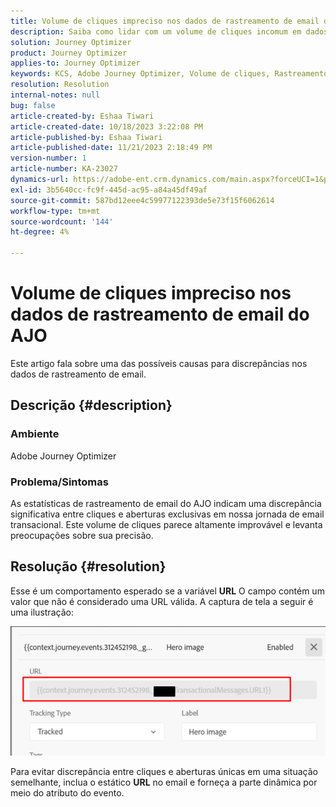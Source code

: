 ```yaml
---
title: Volume de cliques impreciso nos dados de rastreamento de email do AJO
description: Saiba como lidar com um volume de cliques incomum em dados de rastreamento de email.
solution: Journey Optimizer
product: Journey Optimizer
applies-to: Journey Optimizer
keywords: KCS, Adobe Journey Optimizer, Volume de cliques, Rastreamento de email, Jornada de email transacional
resolution: Resolution
internal-notes: null
bug: false
article-created-by: Eshaa Tiwari
article-created-date: 10/18/2023 3:22:08 PM
article-published-by: Eshaa Tiwari
article-published-date: 11/21/2023 2:18:49 PM
version-number: 1
article-number: KA-23027
dynamics-url: https://adobe-ent.crm.dynamics.com/main.aspx?forceUCI=1&pagetype=entityrecord&etn=knowledgearticle&id=93b72d14-ca6d-ee11-8df0-6045bd006a22
exl-id: 3b5640cc-fc9f-445d-ac95-a84a45df49af
source-git-commit: 587bd12eee4c59977122393de5e73f15f6062614
workflow-type: tm+mt
source-wordcount: '144'
ht-degree: 4%

---
```


# Volume de cliques impreciso nos dados de rastreamento de email do AJO


Este artigo fala sobre uma das possíveis causas para discrepâncias nos dados de rastreamento de email.

## Descrição {#description}


### Ambiente

Adobe Journey Optimizer

### Problema/Sintomas

As estatísticas de rastreamento de email do AJO indicam uma discrepância significativa entre cliques e aberturas exclusivas em nossa jornada de email transacional. Este volume de cliques parece altamente improvável e levanta preocupações sobre sua precisão.


## Resolução {#resolution}


Esse é um comportamento esperado se a variável <b>URL</b> O campo contém um valor que não é considerado uma URL válida. A captura de tela a seguir é uma ilustração:

![](assets/4f440bc7-aa84-ee11-8179-6045bd006149.png)

Para evitar discrepância entre cliques e aberturas únicas em uma situação semelhante, inclua o estático <b>URL</b> no email e forneça a parte dinâmica por meio do atributo do evento.
